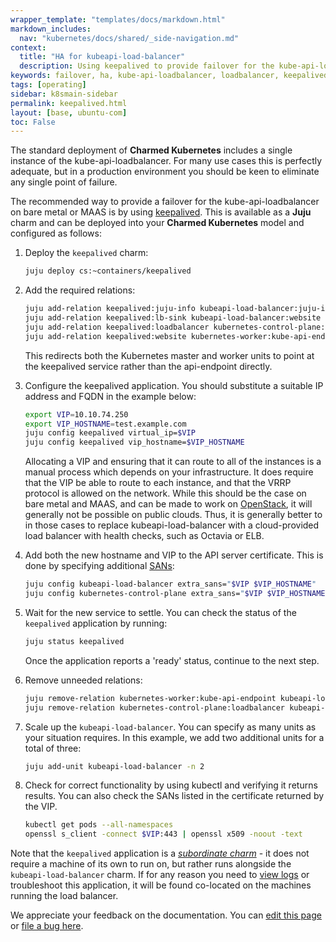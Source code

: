 ```yaml
---
wrapper_template: "templates/docs/markdown.html"
markdown_includes:
  nav: "kubernetes/docs/shared/_side-navigation.md"
context:
  title: "HA for kubeapi-load-balancer"
  description: Using keepalived to provide failover for the kube-api-loadbalancer .
keywords: failover, ha, kube-api-loadbalancer, loadbalancer, keepalived
tags: [operating]
sidebar: k8smain-sidebar
permalink: keepalived.html
layout: [base, ubuntu-com]
toc: False
---
```


The standard deployment of **Charmed Kubernetes** includes a single instance
of the kube-api-loadbalancer. For many use cases this is perfectly adequate,
but in a production environment you should be keen to eliminate any single
point of failure.

The recommended way to provide a failover for the kube-api-loadbalancer on bare
metal or MAAS is by using [keepalived][keepalived-home]. This is available as a
**Juju** charm and can be deployed into your **Charmed Kubernetes** model and
configured as follows:

1. Deploy the `keepalived` charm:
    ```bash
    juju deploy cs:~containers/keepalived
    ```

1. Add the required relations:
    ```bash
    juju add-relation keepalived:juju-info kubeapi-load-balancer:juju-info
    juju add-relation keepalived:lb-sink kubeapi-load-balancer:website
    juju add-relation keepalived:loadbalancer kubernetes-control-plane:loadbalancer
    juju add-relation keepalived:website kubernetes-worker:kube-api-endpoint
    ```
    This redirects both the Kubernetes master and worker units to point at the keepalived
    service rather than the api-endpoint directly.

1. Configure the keepalived application. You should substitute a suitable IP address and
     FQDN in the example below:
    ```bash
    export VIP=10.10.74.250
    export VIP_HOSTNAME=test.example.com
    juju config keepalived virtual_ip=$VIP
    juju config keepalived vip_hostname=$VIP_HOSTNAME
    ```
    Allocating a VIP and ensuring that it can route to all of the instances is a manual
    process which depends on your infrastructure.  It does require that the VIP be able
    to route to each instance, and that the VRRP protocol is allowed on the network.
    While this should be the case on bare metal and MAAS, and can be made to
    work on [OpenStack][openstack-vip], it will generally not be possible on
    public clouds. Thus, it is generally better to in those cases to replace
    kubeapi-load-balancer with a cloud-provided load balancer with health
    checks, such as Octavia or ELB.

1.  Add both the new hostname and VIP to the API server certificate. This is done by specifying
    additional [SANs][]:
    ```bash
    juju config kubeapi-load-balancer extra_sans="$VIP $VIP_HOSTNAME"
    juju config kubernetes-control-plane extra_sans="$VIP $VIP_HOSTNAME"
    ```

1. Wait for the new service to settle. You can check the status of the `keepalived`
    application by running:
    ```bash
    juju status keepalived
    ```
    Once the application reports a 'ready' status, continue to the next step.

1. Remove unneeded relations:
    ```bash
    juju remove-relation kubernetes-worker:kube-api-endpoint kubeapi-load-balancer:website
    juju remove-relation kubernetes-control-plane:loadbalancer kubeapi-load-balancer:loadbalancer
    ```

1. Scale up the `kubeapi-load-balancer`. You can specify as many units as your situation requires.
    In this example, we add two additional units for a total of three:
    ```bash
    juju add-unit kubeapi-load-balancer -n 2
    ```

1. Check for correct functionality by using kubectl and verifying it returns results. You can also check the SANs listed in the certificate returned by the VIP.
    ```bash
    kubectl get pods --all-namespaces
    openssl s_client -connect $VIP:443 | openssl x509 -noout -text
    ```

Note that the `keepalived` application is a
[_subordinate charm_][subordinate-charm] - it does not require a machine of its
own to run on, but rather runs alongside the `kubeapi-load-balancer` charm. If
for any reason you need to [view logs][logging-doc] or troubleshoot this
application, it will be found co-located on the machines running the load
balancer.

<!--LINKS-->
[keepalived-home]: http://www.keepalived.org/
[SANs]: https://www.openssl.org/docs/manmaster/man5/x509v3_config.html#Subject-Alternative-Name
[logging-doc]: /kubernetes/docs/logging
[subordinate-charm]: https://juju.is/docs/sdk#heading--subordinate-charms
[openstack-vip]: https://medium.com/jexia/virtual-ip-with-openstack-neutron-dd9378a48bdf

<!-- FEEDBACK -->
<!-- FEEDBACK -->
<div class="p-notification--information">
  <div class="p-notification__content">
    <p class="p-notification__message">We appreciate your feedback on the documentation. You can
    <a href="https://github.com/charmed-kubernetes/kubernetes-docs/edit/main/pages/k8s/keepalived.md" >edit this page</a>
    or
    <a href="https://github.com/charmed-kubernetes/kubernetes-docs/issues/new" >file a bug here</a>.</p>
  </div>
</div>
</div>
